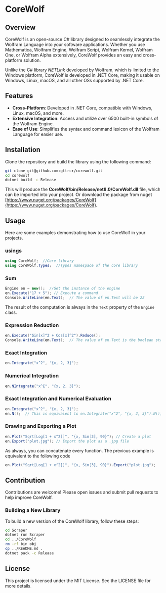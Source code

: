 # CoreWolf

## Overview
CoreWolf is an open-source C# library designed to seamlessly integrate the Wolfram Language into your software applications. Whether you use Mathematica, Wolfram Engine, Wolfram Script, Wolfram Kernel, Wolfram One, or Wolfram Alpha extensively, CoreWolf provides an easy and cross-platform solution.

Unlike the C# library *NETLink* developed by Wolfram, which is limited to the Windows platform, CoreWolf is developed in .NET Core, making it usable on Windows, Linux, macOS, and all other OSs supported by .NET Core.

## Features
- **Cross-Platform**: Developed in .NET Core, compatible with Windows, Linux, macOS, and more.
- **Extensive Integration**: Access and utilize over 6500 built-in symbols of the Wolfram Engine.
- **Ease of Use**: Simplifies the syntax and command lexicon of the Wolfram Language for easier use.

## Installation
Clone the repository and build the library using the following command:
```sh
git clone git@github.com:gttrcr/corewolf.git
cd corewolf
dotnet build -c Release
```
This will produce the **CoreWolf/bin/Release/net8.0/CoreWolf.dll** file, which can be imported into your project.
Or download the package from nuget [https://www.nuget.org/packages/CoreWolf](https://www.nuget.org/packages/CoreWolf).

## Usage
Here are some examples demonstrating how to use CoreWolf in your projects.

### usings
```csharp
using CoreWolf;  //Core library
using CoreWolf.Types;  //Types namespace of the core library
```

### Sum
```csharp
Engine en = new();  //Get the instance of the engine
en.Execute("17 + 5"); // Execute a command
Console.WriteLine(en.Text);  // The value of en.Text will be 22
```
The result of the computation is always in the `Text` property of the `Engine` class.

### Expression Reduction
```csharp
en.Execute("Sin[x]^2 + Cos[x]^2").Reduce();
Console.WriteLine(en.Text);  // The value of en.Text is the boolean string 'True'
```

### Exact Integration
```csharp
en.Integrate("x^2", "{x, 2, 3}");
```

### Numerical Integration
```csharp
en.NIntegrate("x^E", "{x, 2, 3}");
```

### Exact Integration and Numerical Evaluation
```csharp
en.Integrate("x^2", "{x, 2, 3}");
en.N();  // This is equivalent to en.Integrate("x^2", "{x, 2, 3}").N();
```

### Drawing and Exporting a Plot
```csharp
en.Plot("Sqrt[Log[1 + x^2]]", "{x, Sin[3], 90}"); // Create a plot
en.Export("plot.jpg"); // Export the plot as a .jpg file
```
As always, you can concatenate every function. The previous example is equivalent to the following code
```csharp
en.Plot("Sqrt[Log[1 + x^2]]", "{x, Sin[3], 90}").Export("plot.jpg");
```

## Contribution
Contributions are welcome! Please open issues and submit pull requests to help improve CoreWolf.

### Building a New Library
To build a new version of the CoreWolf library, follow these steps:
```sh
cd Scraper
dotnet run Scraper
cd ../CoreWolf
rm -rf bin obj
cp ../README.md .
dotnet pack -c Release
```

## License
This project is licensed under the MIT License. See the LICENSE file for more details.
